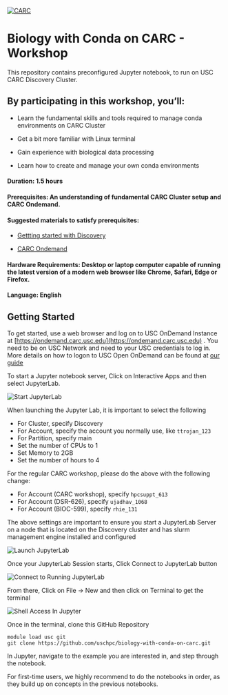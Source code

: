[![CARC](./images/carc-logo.png 'CARC')](https://carc.usc.edu)
# Biology with Conda on CARC - Workshop

This repository contains preconfigured Jupyter notebook, to run on USC CARC Discovery Cluster. 

## By participating in this workshop, you’ll:

* Learn the fundamental skills and tools required to manage conda environments on CARC Cluster

* Get a bit more familiar with Linux terminal

* Gain experience with biological data processing

* Learn how to create and manage your own conda environments

#### Duration: 1.5 hours
#### Prerequisites: An understanding of fundamental CARC Cluster setup and CARC Ondemand.
#### Suggested materials to satisfy prerequisites:
* [Gettting started with Discovery](https://www.carc.usc.edu/user-guides/hpc-systems/discovery/getting-started-discovery.html)

* [CARC Ondemand](https://www.carc.usc.edu/user-guides/carc-ondemand.html)


#### Hardware Requirements: Desktop or laptop computer capable of running the latest version of a modern web browser like Chrome, Safari, Edge or Firefox. 

#### Language: English

## Getting Started
To get started, use a web browser and log on to USC OnDemand Instance at [https://ondemand.carc.usc.edu](https://ondemand.carc.usc.edu) . You need to be on USC Network and need to your USC credentials to log in. More details on how to logon to USC Open OnDemand can be found at [our guide](https://www.carc.usc.edu/user-guides/carc-ondemand.html)

To start a Jupyter notebook server, Click on Interactive Apps and then select JupyterLab.

![Start JupyterLab](./images/jupyterlab-start.png)

When launching the Jupyter Lab, it is important to select the following
* For Cluster, specify Discovery
* For Account, specify the account you normally use, like `ttrojan_123`
* For Partition, specify main
* Set the number of CPUs to 1
* Set Memory to 2GB
* Set the number of hours to 4

For the regular CARC workshop, please do the above with the following change:
* For Account (CARC workshop), specify `hpcsuppt_613`
* For Account (DSR-626), specify `ujadhav_1068`
* For Account (BIOC-599), specify `rhie_131`


The above settings are important to ensure you start a JupyterLab Server on a node that is located on the Discovery cluster and has slurm management engine installed and configured

![Launch JupyterLab](./images/jupyterlab-launching.png)

Once your JupyterLab Session starts, Click Connect to JupyterLab button

![Connect to Running JupyterLab](./images/jupyterlab-running.png)

From there, Click on File -> New and then click on Terminal to get the terminal

![Shell Access In Jupyter](./images/terminal-start.png)

Once in the terminal, clone this GitHub Repository

```
module load usc git
git clone https://github.com/uschpc/biology-with-conda-on-carc.git
```

In Jupyter, navigate to the example you are interested in, and step through the notebook. 

For first-time users, we highly recommend to do the notebooks in order, as they build up on concepts in the previous notebooks.

